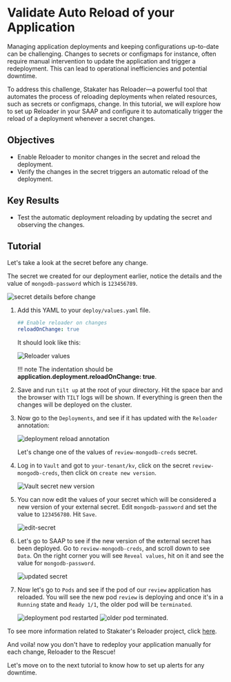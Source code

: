 # Validate Auto Reload of your Application

Managing application deployments and keeping configurations up-to-date can be challenging. Changes to secrets or configmaps for instance, often require manual intervention to update the application and trigger a redeployment. This can lead to operational inefficiencies and potential downtime.

To address this challenge, Stakater has Reloader—a powerful tool that automates the process of reloading deployments when related resources, such as secrets or configmaps, change. In this tutorial, we will explore how to set up Reloader in your SAAP and configure it to automatically trigger the reload of a deployment whenever a secret changes.

## Objectives

- Enable Reloader to monitor changes in the secret and reload the deployment.
- Verify the changes in the secret triggers an automatic reload of the deployment.

## Key Results

- Test the automatic deployment reloading by updating the secret and observing the changes.

## Tutorial

Let's take a look at the secret before any change.

The secret we created for our deployment earlier, notice the details and the value of `mongodb-password` which is `123456789`.

![secret details before change](images/secret-details-before-change.png)

1. Add this YAML to your `deploy/values.yaml` file.

    ```yaml
    ## Enable reloader on changes
    reloadOnChange: true
    ```

    It should look like this:

    ![Reloader values](images/reload-values.png)

    !!! note
        The indentation should be **application.deployment.reloadOnChange: true**.

1. Save and run `tilt up` at the root of your directory. Hit the space bar and the browser with `TILT` logs will be shown. If everything is green then the changes will be deployed on the cluster.

1. Now go to the `Deployments`, and see if it has updated with the `Reloader` annotation:

    ![deployment reload annotation](images/deployment-reload.png)

    Let's change one of the values of `review-mongodb-creds` secret.

1. Log in to `Vault` and got to `your-tenant/kv`, click on the secret `review-mongodb-creds`, then click on `create new version`.

    ![Vault secret new version](images/vault-secret-new-version.png)

1. You can now edit the values of your secret which will be considered a new version of your external secret. Edit `mongodb-password` and set the value to `123456780`. Hit `Save`.

    ![edit-secret](images/edit-secret.png)

1. Let's go to SAAP to see if the new version of the external secret has been deployed. Go to `review-mongodb-creds`, and scroll down to see `Data`. On the right corner you will see `Reveal values`, hit on it and see the value for `mongodb-password`.

    ![updated secret](images/updated-secret.png)

1. Now let's go to `Pods` and see if the pod of our `review` application has reloaded. You will see the new pod `review` is deploying and once it's in a `Running` state and `Ready 1/1`, the older pod will be `terminated`.

    ![deployment pod restarted](images/deployment-pod-restarted.png)
    ![older pod terminated](images/old-pod-terminated.png).

To see more information related to Stakater's Reloader project, click [here](https://github.com/stakater/Reloader).

And voila! now you don't have to redeploy your application manually for each change, Reloader to the Rescue!

Let's move on to the next tutorial to know how to set up alerts for any downtime.
